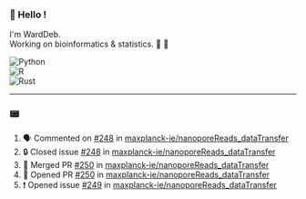 ### :robot: Hello !

I'm WardDeb.  
Working on bioinformatics & statistics. 🧬 🧪  

![Python](https://img.shields.io/badge/python-3670A0?style=for-the-badge&logo=python&logoColor=ffdd54)  
![R](https://img.shields.io/badge/r-%23276DC3.svg?style=for-the-badge&logo=r&logoColor=white)  
![Rust](https://img.shields.io/badge/rust-%23000000.svg?style=for-the-badge&logo=rust&logoColor=white)  

---

### :pager:

<!--START_SECTION:activity-->
1. 🗣 Commented on [#248](https://github.com/maxplanck-ie/nanoporeReads_dataTransfer/issues/248#issuecomment-3170322643) in [maxplanck-ie/nanoporeReads_dataTransfer](https://github.com/maxplanck-ie/nanoporeReads_dataTransfer)
2. 🔒 Closed issue [#248](https://github.com/maxplanck-ie/nanoporeReads_dataTransfer/issues/248) in [maxplanck-ie/nanoporeReads_dataTransfer](https://github.com/maxplanck-ie/nanoporeReads_dataTransfer)
3. 🎉 Merged PR [#250](https://github.com/maxplanck-ie/nanoporeReads_dataTransfer/pull/250) in [maxplanck-ie/nanoporeReads_dataTransfer](https://github.com/maxplanck-ie/nanoporeReads_dataTransfer)
4. 💪 Opened PR [#250](https://github.com/maxplanck-ie/nanoporeReads_dataTransfer/pull/250) in [maxplanck-ie/nanoporeReads_dataTransfer](https://github.com/maxplanck-ie/nanoporeReads_dataTransfer)
5. ❗ Opened issue [#249](https://github.com/maxplanck-ie/nanoporeReads_dataTransfer/issues/249) in [maxplanck-ie/nanoporeReads_dataTransfer](https://github.com/maxplanck-ie/nanoporeReads_dataTransfer)
<!--END_SECTION:activity-->

